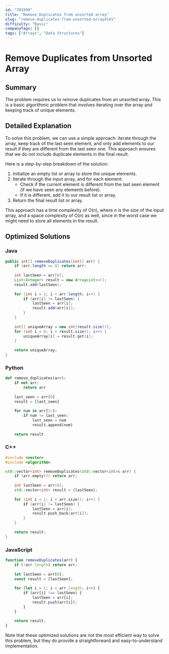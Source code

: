 ```yaml
---
id: "703399"
title: "Remove Duplicates from unsorted array"
slug: "remove-duplicates-from-unsorted-array4141"
difficulty: "Basic"
companyTags: []
tags: ["Arrays", "Data Structures"]
---
```


# Remove Duplicates from Unsorted Array

## Summary
The problem requires us to remove duplicates from an unsorted array. This is a basic algorithmic problem that involves iterating over the array and keeping track of unique elements.

## Detailed Explanation
To solve this problem, we can use a simple approach: iterate through the array, keep track of the last seen element, and only add elements to our result if they are different from the last seen one. This approach ensures that we do not include duplicate elements in the final result.

Here is a step-by-step breakdown of the solution:

1. Initialize an empty list or array to store the unique elements.
2. Iterate through the input array, and for each element:
   - Check if the current element is different from the last seen element (if we have seen any elements before).
   - If it is different, add it to our result list or array.
3. Return the final result list or array.

This approach has a time complexity of O(n), where n is the size of the input array, and a space complexity of O(n) as well, since in the worst case we might need to store all elements in the result.

## Optimized Solutions

### Java
```java
public int[] removeDuplicates(int[] arr) {
    if (arr.length == 0) return arr;
    
    int lastSeen = arr[0];
    List<Integer> result = new ArrayList<>();
    result.add(lastSeen);
    
    for (int i = 1; i < arr.length; i++) {
        if (arr[i] != lastSeen) {
            lastSeen = arr[i];
            result.add(arr[i]);
        }
    }
    
    int[] uniqueArray = new int[result.size()];
    for (int i = 0; i < result.size(); i++) {
        uniqueArray[i] = result.get(i);
    }
    
    return uniqueArray;
}
```

### Python
```python
def remove_duplicates(arr):
    if not arr:
        return arr
    
    last_seen = arr[0]
    result = [last_seen]
    
    for num in arr[1:]:
        if num != last_seen:
            last_seen = num
            result.append(num)
    
    return result
```

### C++
```cpp
#include <vector>
#include <algorithm>

std::vector<int> removeDuplicates(std::vector<int>& arr) {
    if (arr.empty()) return arr;
    
    int lastSeen = arr[0];
    std::vector<int> result = {lastSeen};
    
    for (int i = 1; i < arr.size(); i++) {
        if (arr[i] != lastSeen) {
            lastSeen = arr[i];
            result.push_back(arr[i]);
        }
    }
    
    return result;
}
```

### JavaScript
```javascript
function removeDuplicates(arr) {
    if (!arr.length) return arr;
    
    let lastSeen = arr[0];
    const result = [lastSeen];
    
    for (let i = 1; i < arr.length; i++) {
        if (arr[i] !== lastSeen) {
            lastSeen = arr[i];
            result.push(arr[i]);
        }
    }
    
    return result;
}
```

Note that these optimized solutions are not the most efficient way to solve this problem, but they do provide a straightforward and easy-to-understand implementation.
